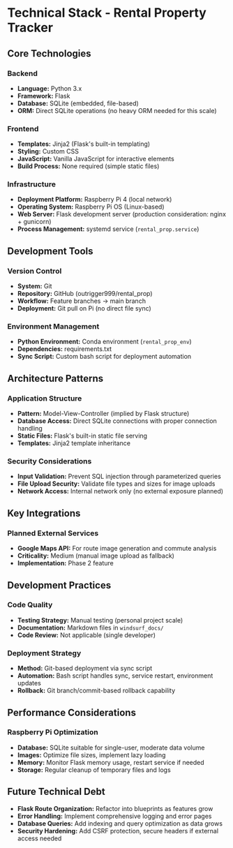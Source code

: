 # Technical Stack - Rental Property Tracker

## Core Technologies

### Backend
- **Language:** Python 3.x
- **Framework:** Flask
- **Database:** SQLite (embedded, file-based)
- **ORM:** Direct SQLite operations (no heavy ORM needed for this scale)

### Frontend
- **Templates:** Jinja2 (Flask's built-in templating)
- **Styling:** Custom CSS
- **JavaScript:** Vanilla JavaScript for interactive elements
- **Build Process:** None required (simple static files)

### Infrastructure
- **Deployment Platform:** Raspberry Pi 4 (local network)
- **Operating System:** Raspberry Pi OS (Linux-based)
- **Web Server:** Flask development server (production consideration: nginx + gunicorn)
- **Process Management:** systemd service (`rental_prop.service`)

## Development Tools

### Version Control
- **System:** Git
- **Repository:** GitHub (outrigger999/rental_prop)
- **Workflow:** Feature branches → main branch
- **Deployment:** Git pull on Pi (no direct file sync)

### Environment Management
- **Python Environment:** Conda environment (`rental_prop_env`)
- **Dependencies:** requirements.txt
- **Sync Script:** Custom bash script for deployment automation

## Architecture Patterns

### Application Structure
- **Pattern:** Model-View-Controller (implied by Flask structure)
- **Database Access:** Direct SQLite connections with proper connection handling
- **Static Files:** Flask's built-in static file serving
- **Templates:** Jinja2 template inheritance

### Security Considerations
- **Input Validation:** Prevent SQL injection through parameterized queries
- **File Upload Security:** Validate file types and sizes for image uploads
- **Network Access:** Internal network only (no external exposure planned)

## Key Integrations

### Planned External Services
- **Google Maps API:** For route image generation and commute analysis
- **Criticality:** Medium (manual image upload as fallback)
- **Implementation:** Phase 2 feature

## Development Practices

### Code Quality
- **Testing Strategy:** Manual testing (personal project scale)
- **Documentation:** Markdown files in `windsurf_docs/`
- **Code Review:** Not applicable (single developer)

### Deployment Strategy
- **Method:** Git-based deployment via sync script
- **Automation:** Bash script handles sync, service restart, environment updates
- **Rollback:** Git branch/commit-based rollback capability

## Performance Considerations

### Raspberry Pi Optimization
- **Database:** SQLite suitable for single-user, moderate data volume
- **Images:** Optimize file sizes, implement lazy loading
- **Memory:** Monitor Flask memory usage, restart service if needed
- **Storage:** Regular cleanup of temporary files and logs

## Future Technical Debt
- **Flask Route Organization:** Refactor into blueprints as features grow
- **Error Handling:** Implement comprehensive logging and error pages
- **Database Queries:** Add indexing and query optimization as data grows
- **Security Hardening:** Add CSRF protection, secure headers if external access needed
